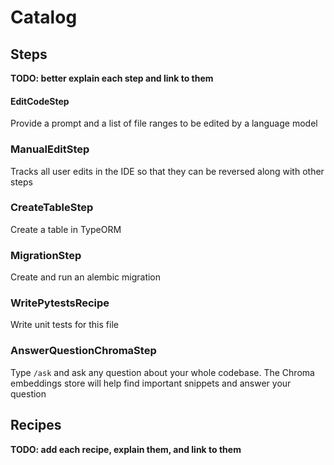 # Catalog

## Steps

**TODO: better explain each step and link to them**

#### EditCodeStep

Provide a prompt and a list of file ranges to be edited by a language model

### ManualEditStep

Tracks all user edits in the IDE so that they can be reversed along with other steps

### CreateTableStep

Create a table in TypeORM

### MigrationStep

Create and run an alembic migration

### WritePytestsRecipe

Write unit tests for this file

### AnswerQuestionChromaStep

Type `/ask` and ask any question about your whole codebase. The Chroma embeddings store will help find important snippets and answer your question

## Recipes

**TODO: add each recipe, explain them, and link to them**